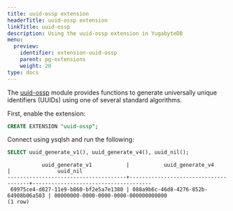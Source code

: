```yaml
---
title: uuid-ossp extension
headerTitle: uuid-ossp extension
linkTitle: uuid-ossp
description: Using the uuid-ossp extension in YugabyteDB
menu:
  preview:
    identifier: extension-uuid-ossp
    parent: pg-extensions
    weight: 20
type: docs
---
```


The [uuid-ossp](https://www.postgresql.org/docs/11/uuid-ossp.html) module provides functions to generate universally unique identifiers (UUIDs) using one of several standard algorithms.

First, enable the extension:

```sql
CREATE EXTENSION "uuid-ossp";
```

Connect using ysqlsh and run the following:

```sql
SELECT uuid_generate_v1(), uuid_generate_v4(), uuid_nil();
```

```output
           uuid_generate_v1           |           uuid_generate_v4           |               uuid_nil
--------------------------------------+--------------------------------------+--------------------------------------
 69975ce4-d827-11e9-b860-bf2e5a7e1380 | 088a9b6c-46d8-4276-852b-64908b06a503 | 00000000-0000-0000-0000-000000000000
(1 row)
```
